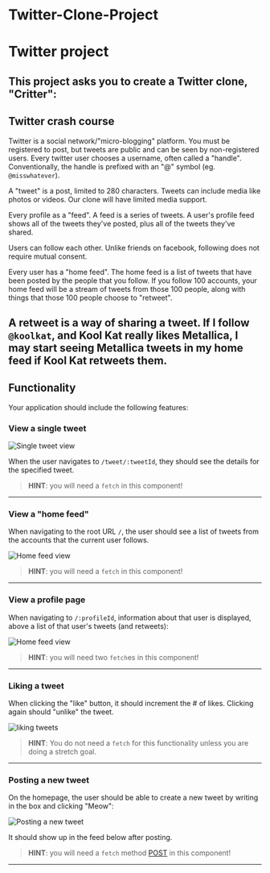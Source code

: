 # Twitter-Clone-Project

# Twitter project

This project asks you to create a Twitter clone, "Critter":
---
## Twitter crash course
Twitter is a social network/"micro-blogging" platform. You must be registered to post, but tweets are public and can be seen by non-registered users. Every twitter user chooses a username, often called a "handle". Conventionally, the handle is prefixed with an "@" symbol (eg. `@misswhatever`).

A "tweet" is a post, limited to 280 characters. Tweets can include media like photos or videos. Our clone will have limited media support.

Every profile as a "feed". A feed is a series of tweets. A user's profile feed shows all of the tweets they've posted, plus all of the tweets they've shared.

Users can follow each other. Unlike friends on facebook, following does not require mutual consent.

Every user has a "home feed". The home feed is a list of tweets that have been posted by the people that you follow. If you follow 100 accounts, your home feed will be a stream of tweets from those 100 people, along with things that those 100 people choose to "retweet".

A retweet is a way of sharing a tweet. If I follow `@koolkat`, and Kool Kat really likes Metallica, I may start seeing Metallica tweets in my home feed if Kool Kat retweets them.
---
## Functionality

Your application should include the following features:

### View a single tweet

![Single tweet view](./assets/screenshots/single-tweet-view.png)

When the user navigates to `/tweet/:tweetId`, they should see the details for the specified tweet.

> **HINT**: you will need a `fetch` in this component!

---

### View a "home feed"

When navigating to the root URL `/`, the user should see a list of tweets from the accounts that the current user follows.

![Home feed view](./client/assets/screenshots/index-view.gif)

> **HINT**: you will need a `fetch` in this component!

---

### View a profile page

When navigating to `/:profileId`, information about that user is displayed, above a list of that user's tweets (and retweets):

![Home feed view](./assets/screenshots/profile-view.png)

> **HINT**: you will need two `fetch`es in this component!

---

### Liking a tweet

When clicking the "like" button, it should increment the # of likes. Clicking again should "unlike" the tweet.

![liking tweets](./assets/screenshots/like-tweet.gif)

> **HINT**: You do not need a `fetch` for this functionality unless you are doing a stretch goal.

---

### Posting a new tweet

On the homepage, the user should be able to create a new tweet by writing in the box and clicking "Meow":

![Posting a new tweet](./assets/screenshots/post-tweet.gif)

It should show up in the feed below after posting.

> **HINT**: you will need a `fetch` method [POST](https://developer.mozilla.org/en-US/docs/Web/API/Fetch_API/Using_Fetch#uploading_json_data) in this component! 

---

